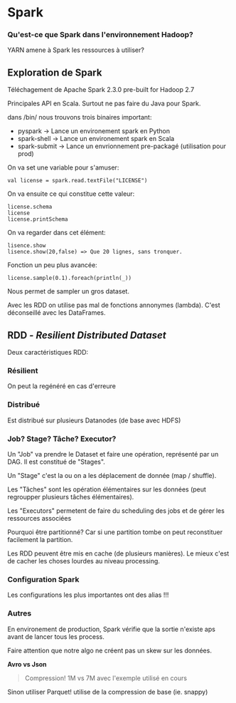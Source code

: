 # Spark
### Qu'est-ce que Spark dans l'environnement Hadoop?

YARN amene à Spark les ressources à utiliser?

## Exploration de Spark
Téléchagement de Apache Spark 2.3.0 pre-built for Hadoop 2.7


Principales API en Scala. Surtout ne pas faire du Java pour Spark.

dans /bin/ nous trouvons trois binaires important:

- pyspark -> Lance un environement spark en Python
- spark-shell -> Lance un environement spark en Scala
- spark-submit -> Lance un envrionnement pre-packagé (utilisation pour prod)


On va set une variable pour s'amuser:
```
val license = spark.read.textFile("LICENSE")
```

On va ensuite ce qui constitue cette valeur:

```
license.schema
license
license.printSchema
```


On va regarder dans cet élément:
```
lisence.show
lisence.show(20,false) => Que 20 lignes, sans tronquer.
```

Fonction un peu plus avancée:
```
license.sample(0.1).foreach(println(_)) 
```

Nous permet de sampler un gros dataset.

Avec les RDD on utilise pas mal de fonctions annonymes (lambda). C'est déconseillé avec les DataFrames.

## RDD *- Resilient Distributed Dataset*
Deux caractéristiques RDD:
### Résilient
On peut la regénéré en cas d'erreure 
### Distribué
Est distribué sur plusieurs Datanodes (de base avec HDFS)


### Job? Stage? Tâche? Executor?
Un "Job" va prendre le Dataset et faire une opération, représenté par un DAG. Il est constitué de "Stages".

Un "Stage" c'est la ou on a les déplacement de donnée (map / shuffle).

Les "Tâches" sont les opération élémentaires sur les données (peut regroupper plusieurs tâches élémentaires).

Les "Executors" permetent de faire du scheduling des jobs et de gérer les ressources associées


Pourquoi être partitionné? Car si une partition tombe on peut reconstituer facilement la partition.

Les RDD peuvent être mis en cache (de plusieurs manières). Le mieux c'est de cacher les choses lourdes au niveau processing.


### Configuration Spark
Les configurations les plus importantes ont des alias !!!


### Autres
En environement de production, Spark vérifie que la sortie n'existe aps avant de lancer tous les process.

Faire attention que notre algo ne créent pas un skew sur les données.


**Avro vs Json**
> Compression! 1M vs 7M avec l'exemple utilisé en cours



Sinon utiliser Parquet! utilise de la compression de base (ie. snappy)
